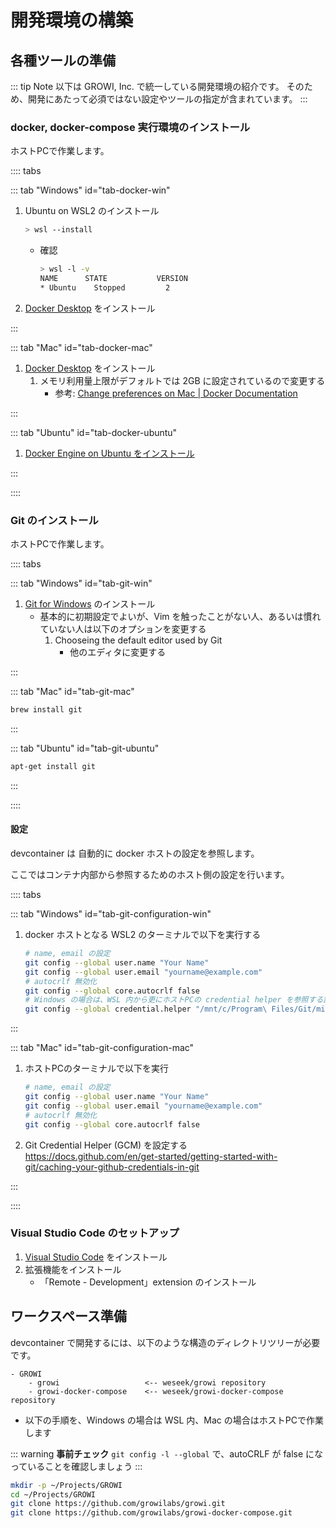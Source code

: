 # 開発環境の構築

## 各種ツールの準備

::: tip Note
以下は GROWI, Inc. で統一している開発環境の紹介です。
そのため、開発にあたって必須ではない設定やツールの指定が含まれています。
:::

### docker, docker-compose 実行環境のインストール

ホストPCで作業します。

:::: tabs

::: tab "Windows" id="tab-docker-win"

1. Ubuntu on WSL2 のインストール

    ```bash
    > wsl --install
    ```

    * 確認

        ```bash
        > wsl -l -v
        NAME      STATE           VERSION
        * Ubuntu    Stopped         2
        ```

1. [Docker Desktop](https://www.docker.com/products/docker-desktop) をインストール

:::

::: tab "Mac" id="tab-docker-mac"

1. [Docker Desktop](https://www.docker.com/products/docker-desktop) をインストール
    1. メモリ利用量上限がデフォルトでは 2GB に設定されているので変更する
        * 参考: [Change preferences on Mac | Docker Documentation](https://docs.docker.com/desktop/settings/mac/#resources)

:::

::: tab "Ubuntu" id="tab-docker-ubuntu"

1. [Docker Engine on Ubuntu をインストール](https://docs.docker.com/engine/install/ubuntu/)

:::

::::



### Git のインストール

ホストPCで作業します。

:::: tabs

::: tab "Windows" id="tab-git-win"

1. [Git for Windows](https://gitforwindows.org/) のインストール
    * 基本的に初期設定でよいが、Vim を触ったことがない人、あるいは慣れていない人は以下のオプションを変更する
        1. Chooseing the default editor used by Git
            * 他のエディタに変更する

:::

::: tab "Mac" id="tab-git-mac"

```bash
brew install git
```

:::

::: tab "Ubuntu" id="tab-git-ubuntu"

```bash
apt-get install git
```

:::

::::

#### 設定

devcontainer は 自動的に docker ホストの設定を参照します。  

<!-- textlint-disable weseek/ja-no-redundant-expression -->
ここではコンテナ内部から参照するためのホスト側の設定を行います。
<!-- textlint-enable weseek/ja-no-redundant-expression -->

:::: tabs

::: tab "Windows" id="tab-git-configuration-win"

1. docker ホストとなる WSL2 のターミナルで以下を実行する

    ```bash
    # name, email の設定
    git config --global user.name "Your Name"
    git config --global user.email "yourname@example.com"
    # autocrlf 無効化
    git config --global core.autocrlf false
    # Windows の場合は、WSL 内から更にホストPCの credential helper を参照する設定を行う
    git config --global credential.helper "/mnt/c/Program\ Files/Git/mingw64/bin/git-credential-manager.exe"
    ```

:::

::: tab "Mac" id="tab-git-configuration-mac"

1. ホストPCのターミナルで以下を実行

    ```bash
    # name, email の設定
    git config --global user.name "Your Name"
    git config --global user.email "yourname@example.com"
    # autocrlf 無効化
    git config --global core.autocrlf false
    ```

1. Git Credential Helper (GCM) を設定する  
    <https://docs.github.com/en/get-started/getting-started-with-git/caching-your-github-credentials-in-git>

:::

::::



### Visual Studio Code のセットアップ

1. [Visual Studio Code](https://code.visualstudio.com/download) をインストール
2. 拡張機能をインストール
    * 「Remote - Development」extension のインストール




## ワークスペース準備

devcontainer で開発するには、以下のような構造のディレクトリツリーが必要です。

```
- GROWI
    - growi                   <-- weseek/growi repository
    - growi-docker-compose    <-- weseek/growi-docker-compose repository
```

* 以下の手順を、Windows の場合は WSL 内、Mac の場合はホストPCで作業します

::: warning
**事前チェック**
`git config -l --global` で、autoCRLF が false になっていることを確認しましょう
:::

```bash
mkdir -p ~/Projects/GROWI
cd ~/Projects/GROWI
git clone https://github.com/growilabs/growi.git
git clone https://github.com/growilabs/growi-docker-compose.git
```

